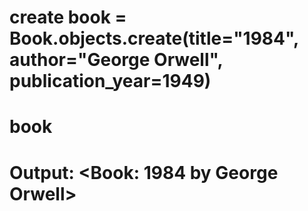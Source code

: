 create
book = Book.objects.create(title="1984", author="George Orwell", publication\_year=1949)
===

# book

# Output: <Book: 1984 by George Orwell>



